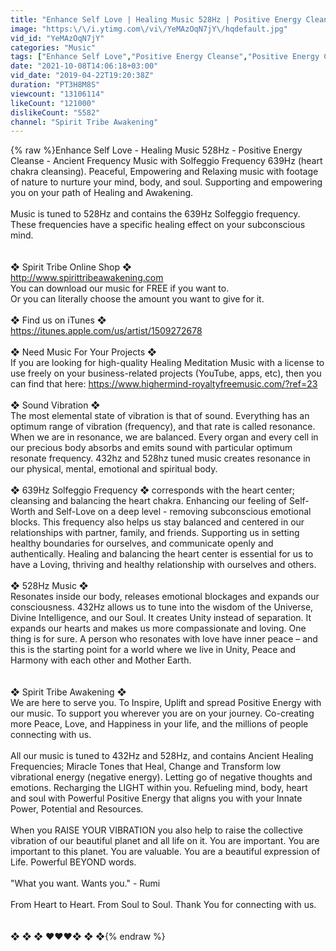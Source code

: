 ```yaml
---
title: "Enhance Self Love | Healing Music 528Hz | Positive Energy Cleanse | Ancient Frequency Music"
image: "https:\/\/i.ytimg.com\/vi\/YeMAzOqN7jY\/hqdefault.jpg"
vid_id: "YeMAzOqN7jY"
categories: "Music"
tags: ["Enhance Self Love","Positive Energy Cleanse","Positive Energy Cleanse 528Hz"]
date: "2021-10-08T14:06:18+03:00"
vid_date: "2019-04-22T19:20:38Z"
duration: "PT3H8M8S"
viewcount: "13106114"
likeCount: "121000"
dislikeCount: "5582"
channel: "Spirit Tribe Awakening"
---
```

{% raw %}Enhance Self Love - Healing Music 528Hz - Positive Energy Cleanse - Ancient Frequency Music with Solfeggio Frequency 639Hz (heart chakra cleansing). Peaceful, Empowering and Relaxing music with footage of nature to nurture your mind, body, and soul. Supporting and empowering you on your path of Healing and Awakening. <br /><br />Music is tuned to 528Hz and contains the 639Hz Solfeggio frequency.<br />These frequencies have a specific healing effect on your subconscious mind.  <br /><br /><br />❖ Spirit Tribe Online Shop ❖ <br /><a rel="nofollow" target="blank" href="http://www.spirittribeawakening.com">http://www.spirittribeawakening.com</a><br />You can download our music for FREE if you want to.<br />Or you can literally choose the amount you want to give for it.<br /><br />❖ Find us on iTunes ❖  <br /><a rel="nofollow" target="blank" href="https://itunes.apple.com/us/artist/1509272678">https://itunes.apple.com/us/artist/1509272678</a><br /><br />❖ Need Music For Your Projects ❖<br />If you are looking for high-quality Healing Meditation Music with a license to use freely on your business-related projects (YouTube, apps, etc), then you can find that here: <a rel="nofollow" target="blank" href="https://www.highermind-royaltyfreemusic.com/?ref=23">https://www.highermind-royaltyfreemusic.com/?ref=23</a><br /><br />❖ Sound Vibration ❖ <br />The most elemental state of vibration is that of sound. Everything has an optimum range of vibration (frequency), and that rate is called resonance. When we are in resonance, we are balanced. Every organ and every cell in our precious body absorbs and emits sound with particular optimum resonate frequency. 432hz and 528hz tuned music creates resonance in our physical, mental, emotional and spiritual body.<br /><br />❖ 639Hz Solfeggio Frequency ❖ corresponds with the heart center; cleansing and balancing the heart chakra. Enhancing our feeling of Self-Worth and Self-Love on a deep level - removing subconscious emotional blocks. This frequency also helps us stay balanced and centered in our relationships with partner, family, and friends. Supporting us in setting healthy boundaries for ourselves, and communicate openly and authentically. Healing and balancing the heart center is essential for us to have a Loving, thriving and healthy relationship with ourselves and others. <br /><br />❖ 528Hz Music ❖ <br />Resonates inside our body, releases emotional blockages and expands our consciousness. 432Hz allows us to tune into the wisdom of the Universe, Divine Intelligence, and our Soul. It creates Unity instead of separation. It expands our hearts and makes us more compassionate and loving. One thing is for sure. A person who resonates with love have inner peace – and this is the starting point for a world where we live in Unity, Peace and Harmony with each other and Mother Earth.<br /><br /><br />❖ Spirit Tribe Awakening ❖ <br />We are here to serve you. To Inspire, Uplift and spread Positive Energy with our music. To support you wherever you are on your journey. Co-creating more Peace, Love, and Happiness in your life, and the millions of people connecting with us.<br /><br />All our music is tuned to 432Hz and 528Hz, and contains Ancient Healing Frequencies; Miracle Tones that Heal, Change and Transform low vibrational energy (negative energy). Letting go of negative thoughts and emotions. Recharging the LIGHT within you. Refueling mind, body, heart and soul with Powerful Positive Energy that aligns you with your Innate Power, Potential and Resources. <br /><br />When you RAISE YOUR VIBRATION you also help to raise the collective vibration of our beautiful planet and all life on it. You are important. You are important to this planet. You are valuable. You are a beautiful expression of Life. Powerful BEYOND words. <br /><br />&quot;What you want. Wants you.&quot; - Rumi<br /><br />From Heart to Heart. From Soul to Soul. Thank You for connecting with us. <br /><br /><br />❖ ❖ ❖  ❤️❤️❤️❖ ❖ ❖{% endraw %}
